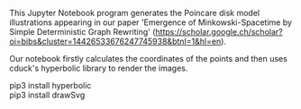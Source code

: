 This Jupyter Notebook program generates the Poincare disk model illustrations appearing in our paper 'Emergence of Minkowski-Spacetime by Simple Deterministic Graph Rewriting' (https://scholar.google.ch/scholar?oi=bibs&cluster=14426533676247745938&btnI=1&hl=en).

Our notebook firstly calculates the coordinates of the points and then uses cduck's hyperbolic library to render the images. 

pip3 install hyperbolic  
pip3 install drawSvg  
